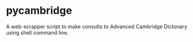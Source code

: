 # pycambridge
A web-scrapper script to make consults to Advanced Cambridge Dictonary using shell command line.
